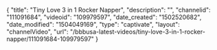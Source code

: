 {
    "title": "Tiny Love 3 in 1 Rocker Napper",
    "description": "",
    "channelid": "111091684",
    "videoid": "109979597",
    "date_created": "1502520682",
    "date_modified": "1504049169",
    "type": "captivate",
    "layout": "channelVideo",
    "url": "\/bbbusa-latest-videos\/tiny-love-3-in-1-rocker-napper\/111091684-109979597"
}